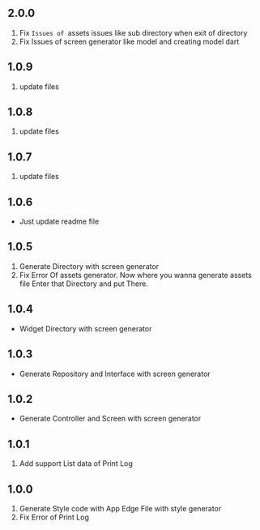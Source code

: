 ## 2.0.0
1. Fix `Issues of `assets issues like sub directory when exit of directory
2. Fix Issues of screen generator like model and creating model dart 

## 1.0.9
1. update files

## 1.0.8
1. update files

## 1.0.7
1. update files

## 1.0.6
* Just update readme file

## 1.0.5

1. Generate Directory with screen generator
2. Fix Error Of assets generator. Now where you wanna generate assets file Enter that Directory and put
   There.

## 1.0.4
* Widget Directory with screen generator

## 1.0.3
* Generate Repository and Interface with screen generator

## 1.0.2
* Generate Controller and Screen with screen generator

## 1.0.1
1. Add support List data of Print Log 

## 1.0.0
1. Generate Style code with App Edge File with style generator
2. Fix Error of Print Log 